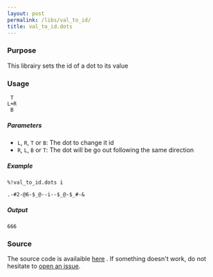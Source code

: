 ```yaml
---
layout: post
permalink: /libs/val_to_id/
title: val_to_id.dots
---
```


### Purpose
This librairy sets the id of a dot to its value

### Usage
    
     T
    L+R
     B

##### Parameters
- `L`, `R`, `T` or `B`: The dot to change it id
- `R`, `L`, `B` or `T`: The dot will be go out following the same direction

##### Example

    %!val_to_id.dots i

    .-#2-@6-$_@--i--$_@-$_#-&

##### Output

    666
   
### Source 
The source code is availaible [here](https://github.com/aaronjanse/asciidots/blob/master/dots/libs/val_to_id.dots)
. If something doesn't work, do not hesitate to [open an issue](https://github.com/aaronjanse/asciidots/issues/new?title=Bug%20in%20val_to_id%20library:%20).
